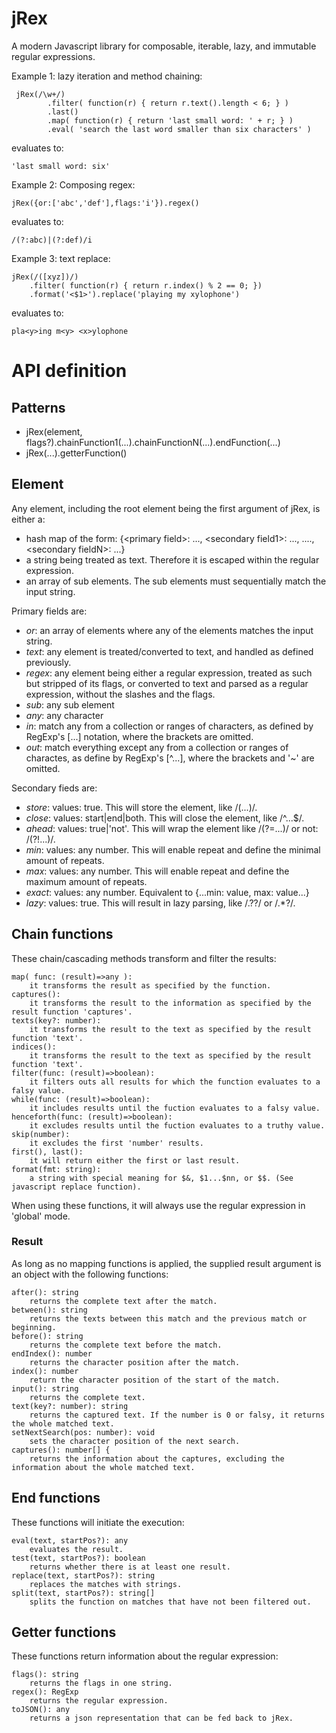 # jRex
A modern Javascript library for composable, iterable, lazy, and immutable regular expressions.

Example 1: lazy iteration and method chaining:

     jRex(/\w+/)
            .filter( function(r) { return r.text().length < 6; } )
            .last()
            .map( function(r) { return 'last small word: ' + r; } )
            .eval( 'search the last word smaller than six characters' )

evaluates to:
    
    'last small word: six'

Example 2: Composing regex:

    jRex({or:['abc','def'],flags:'i'}).regex()
    
evaluates to:

    /(?:abc)|(?:def)/i

Example 3: text replace:

    jRex(/([xyz])/)
        .filter( function(r) { return r.index() % 2 == 0; })
        .format('<$1>').replace('playing my xylophone')
    
evaluates to:

    pla<y>ing m<y> <x>ylophone

API definition
==============
Patterns
--------
- jRex(element, flags?).chainFunction1(...).chainFunctionN(...).endFunction(...)
- jRex(...).getterFunction()

Element
-------
Any element, including the root element being the first argument of jRex, is either a:

- hash map of the form: {\<primary field>: ..., \<secondary field1>: ..., ...., \<secondary fieldN>: ...}
- a string being treated as text. Therefore it is escaped within the regular expression.
- an array of sub elements. The sub elements must sequentially match the input string.

Primary fields are:

- *or*: an array of elements where any of the elements matches the input string.
- *text*: any element is treated/converted to text, and handled as defined previously. 
- *regex*: any element being either a regular expression, treated as such but stripped of its flags, or converted to text and parsed as a regular expression, without the slashes and the flags.
- *sub*: any sub element 
- *any*: any character
- *in*: match any from a collection or ranges of characters, as defined by RegExp's [...] notation, where the brackets are omitted.
- *out*: match everything except any from a collection or ranges of charactes, as define by RegExp's [^...], where the brackets and '~' are omitted.

Secondary fieds are:

- *store*: values: true. This will store the element, like /(...)/.
- *close*: values: start|end|both. This will close the element, like /^...$/.
- *ahead*: values: true|'not'. This will wrap the element like /(?=...)/ or not: /(?!...)/.
- *min*: values: any number. This will enable repeat and define the minimal amount of repeats.
- *max*: values: any number. This will enable repeat and define the maximum amount of repeats.
- *exact*: values: any number. Equivalent to \{...min: value, max: value...\}
- *lazy*: values: true. This will result in lazy parsing, like /.??/ or /.*?/.

Chain functions
---------------
These chain/cascading methods transform and filter the results:

	map( func: (result)=>any ): 
	 	it transforms the result as specified by the function.
	captures(): 
		it transforms the result to the information as specified by the result function 'captures'.
	texts(key?: number): 
		it transforms the result to the text as specified by the result function 'text'.
	indices(): 
		it transforms the result to the text as specified by the result function 'text'.
	filter(func: (result)=>boolean): 
		it filters outs all results for which the function evaluates to a falsy value.
	while(func: (result)=>boolean): 
		it includes results until the fuction evaluates to a falsy value.
	henceforth(func: (result)=>boolean): 
		it excludes results until the fuction evaluates to a truthy value.
	skip(number): 
		it excludes the first 'number' results.
	first(), last(): 
		it will return either the first or last result.
	format(fmt: string): 
		a string with special meaning for $&, $1...$nn, or $$. (See javascript replace function).

When using these functions, it will always use the regular expression in 'global' mode.

### Result

As long as no mapping functions is applied, the supplied result argument is an object with the following functions:

	after(): string
		returns the complete text after the match.
	between(): string
		returns the texts between this match and the previous match or beginning.
	before(): string
		returns the complete text before the match.
	endIndex(): number
		returns the character position after the match.
	index(): number
		return the character position of the start of the match.
	input(): string
		returns the complete text.
	text(key?: number): string
		returns the captured text. If the number is 0 or falsy, it returns the whole matched text.
	setNextSearch(pos: number): void
		sets the character position of the next search.
	captures(): number[] {
		returns the information about the captures, excluding the information about the whole matched text.

End functions
-------------
These functions will initiate the execution:

	eval(text, startPos?): any
		evaluates the result.
	test(text, startPos?): boolean 
		returns whether there is at least one result.
	replace(text, startPos?): string
		replaces the matches with strings.
	split(text, startPos?): string[]
		splits the function on matches that have not been filtered out.

Getter functions
-----------------
These functions return information about the regular expression:

	flags(): string
		returns the flags in one string.
	regex(): RegExp 
		returns the regular expression.
	toJSON(): any
		returns a json representation that can be fed back to jRex.
